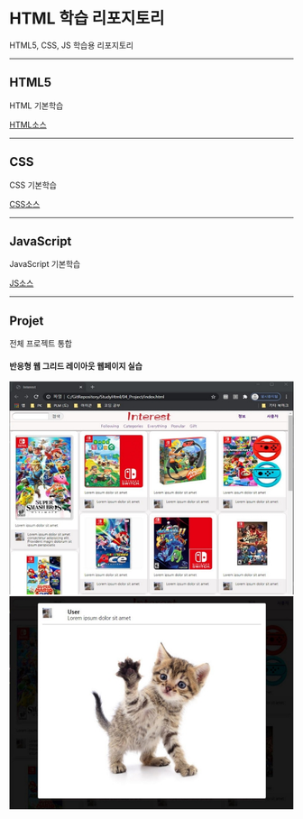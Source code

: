 # HTML 학습 리포지토리
HTML5, CSS, JS 학습용 리포지토리

-------------------------------------

## HTML5
HTML 기본학습

[HTML소스](https://github.com/kg4543/StudyHtml/tree/main/01_HTML)

-------------------------------------

## CSS
CSS 기본학습

[CSS소스](https://github.com/kg4543/StudyHtml/tree/main/02_CSS)

-------------------------------------

## JavaScript
JavaScript 기본학습

[JS소스](https://github.com/kg4543/StudyHtml/tree/main/03_JavaScript)

-------------------------------------

## Projet
전체 프로젝트 통합

#### 반응형 웹 그리드 레이아웃 웹페이지 실습 
![결과1](/rf_images/Result_01.jpg "전체레이아웃")
![결과2](/rf_images/Result_02.jpg "팝업레이아웃")

